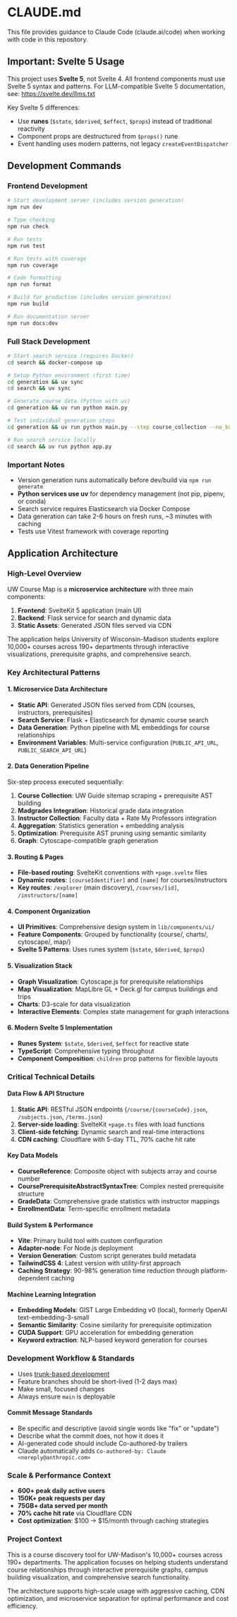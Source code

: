 # CLAUDE.md

This file provides guidance to Claude Code (claude.ai/code) when working with code in this repository.

## Important: Svelte 5 Usage

This project uses **Svelte 5**, not Svelte 4. All frontend components must use Svelte 5 syntax and patterns. For LLM-compatible Svelte 5 documentation, see: https://svelte.dev/llms.txt

Key Svelte 5 differences:
- Use **runes** (`$state`, `$derived`, `$effect`, `$props`) instead of traditional reactivity
- Component props are destructured from `$props()` rune
- Event handling uses modern patterns, not legacy `createEventDispatcher`

## Development Commands

### Frontend Development
```bash
# Start development server (includes version generation)
npm run dev

# Type checking
npm run check

# Run tests
npm run test

# Run tests with coverage
npm run coverage

# Code formatting
npm run format

# Build for production (includes version generation)
npm run build

# Run documentation server
npm run docs:dev
```

### Full Stack Development
```bash
# Start search service (requires Docker)
cd search && docker-compose up

# Setup Python environment (first time)
cd generation && uv sync
cd search && uv sync

# Generate course data (Python with uv)
cd generation && uv run python main.py

# Test individual generation steps
cd generation && uv run python main.py --step course_collection --no_build

# Run search service locally
cd search && uv run python app.py
```

### Important Notes
- Version generation runs automatically before dev/build via `npm run generate`
- **Python services use uv** for dependency management (not pip, pipenv, or conda)
- Search service requires Elasticsearch via Docker Compose
- Data generation can take 2-6 hours on fresh runs, ~3 minutes with caching
- Tests use Vitest framework with coverage reporting

## Application Architecture

### High-Level Overview
UW Course Map is a **microservice architecture** with three main components:
1. **Frontend**: SvelteKit 5 application (main UI)
2. **Backend**: Flask service for search and dynamic data
3. **Static Assets**: Generated JSON files served via CDN

The application helps University of Wisconsin-Madison students explore 10,000+ courses across 190+ departments through interactive visualizations, prerequisite graphs, and comprehensive search.

### Key Architectural Patterns

#### 1. **Microservice Data Architecture**
- **Static API**: Generated JSON files served from CDN (courses, instructors, prerequisites)
- **Search Service**: Flask + Elasticsearch for dynamic course search
- **Data Generation**: Python pipeline with ML embeddings for course relationships
- **Environment Variables**: Multi-service configuration (`PUBLIC_API_URL`, `PUBLIC_SEARCH_API_URL`)

#### 2. **Data Generation Pipeline**
Six-step process executed sequentially:
1. **Course Collection**: UW Guide sitemap scraping + prerequisite AST building
2. **Madgrades Integration**: Historical grade data integration
3. **Instructor Collection**: Faculty data + Rate My Professors integration
4. **Aggregation**: Statistics generation + embedding analysis
5. **Optimization**: Prerequisite AST pruning using semantic similarity
6. **Graph**: Cytoscape-compatible graph generation

#### 3. **Routing & Pages**
- **File-based routing**: SvelteKit conventions with `+page.svelte` files
- **Dynamic routes**: `[courseIdentifier]` and `[name]` for courses/instructors
- **Key routes**: `/explorer` (main discovery), `/courses/[id]`, `/instructors/[name]`

#### 4. **Component Organization**
- **UI Primitives**: Comprehensive design system in `lib/components/ui/`
- **Feature Components**: Grouped by functionality (course/, charts/, cytoscape/, map/)
- **Svelte 5 Patterns**: Uses runes system (`$state`, `$derived`, `$props`)

#### 5. **Visualization Stack**
- **Graph Visualization**: Cytoscape.js for prerequisite relationships
- **Map Visualization**: MapLibre GL + Deck.gl for campus buildings and trips
- **Charts**: D3-scale for data visualization
- **Interactive Elements**: Complex state management for graph interactions

#### 6. **Modern Svelte 5 Implementation**
- **Runes System**: `$state`, `$derived`, `$effect` for reactive state
- **TypeScript**: Comprehensive typing throughout
- **Component Composition**: `children` prop patterns for flexible layouts

### Critical Technical Details

#### Data Flow & API Structure
1. **Static API**: RESTful JSON endpoints (`/course/{courseCode}.json`, `/subjects.json`, `/terms.json`)
2. **Server-side loading**: SvelteKit `+page.ts` files with load functions
3. **Client-side fetching**: Dynamic search and real-time interactions
4. **CDN caching**: Cloudflare with 5-day TTL, 70% cache hit rate

#### Key Data Models
- **CourseReference**: Composite object with subjects array and course number
- **CoursePrerequisiteAbstractSyntaxTree**: Complex nested prerequisite structure
- **GradeData**: Comprehensive grade statistics with instructor mappings
- **EnrollmentData**: Term-specific enrollment metadata

#### Build System & Performance
- **Vite**: Primary build tool with custom configuration
- **Adapter-node**: For Node.js deployment
- **Version Generation**: Custom script generates build metadata
- **TailwindCSS 4**: Latest version with utility-first approach
- **Caching Strategy**: 90-98% generation time reduction through platform-dependent caching

#### Machine Learning Integration
- **Embedding Models**: GIST Large Embedding v0 (local), formerly OpenAI text-embedding-3-small
- **Semantic Similarity**: Cosine similarity for prerequisite optimization
- **CUDA Support**: GPU acceleration for embedding generation
- **Keyword extraction**: NLP-based keyword generation for courses

### Development Workflow & Standards
- Uses [trunk-based development](https://trunkbaseddevelopment.com/)
- Feature branches should be short-lived (1-2 days max)
- Make small, focused changes
- Always ensure `main` is deployable

#### Commit Message Standards
- Be specific and descriptive (avoid single words like "fix" or "update")
- Describe what the commit does, not how it does it
- AI-generated code should include Co-authored-by trailers
- Claude automatically adds `Co-authored-by: Claude <noreply@anthropic.com>`

### Scale & Performance Context
- **600+ peak daily active users**
- **150K+ peak requests per day**
- **75GB+ data served per month**
- **70% cache hit rate** via Cloudflare CDN
- **Cost optimization**: $100 → $15/month through caching strategies

### Project Context
This is a course discovery tool for UW-Madison's 10,000+ courses across 190+ departments. The application focuses on helping students understand course relationships through interactive prerequisite graphs, campus building visualization, and comprehensive search functionality.

The architecture supports high-scale usage with aggressive caching, CDN optimization, and microservice separation for optimal performance and cost efficiency.